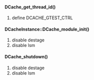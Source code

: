 #### DCache_get_thread_id()
1. define DCACHE_GTEST_CTRL 

#### DCacheInstance::DCache_module_init()
1. disable destage
1. disable lsm

#### DCache_shutdown()
1. disable destage
1. disable lsm
